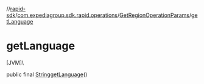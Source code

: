 //[rapid-sdk](../../../index.md)/[com.expediagroup.sdk.rapid.operations](../index.md)/[GetRegionOperationParams](index.md)/[getLanguage](get-language.md)

# getLanguage

[JVM]\

public final [String](https://docs.oracle.com/javase/8/docs/api/java/lang/String.html)[getLanguage](get-language.md)()
